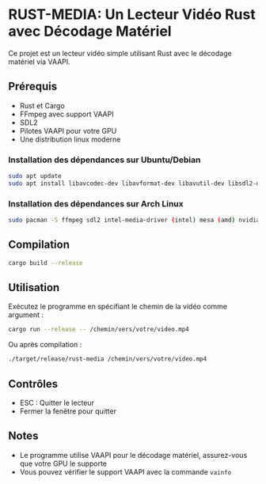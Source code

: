 # RUST-MEDIA: Un Lecteur Vidéo Rust avec Décodage Matériel

Ce projet est un lecteur vidéo simple utilisant Rust avec le décodage matériel via VAAPI.

## Prérequis

- Rust et Cargo
- FFmpeg avec support VAAPI
- SDL2
- Pilotes VAAPI pour votre GPU
- Une distribution linux moderne

### Installation des dépendances sur Ubuntu/Debian

```bash
sudo apt update
sudo apt install libavcodec-dev libavformat-dev libavutil-dev libsdl2-dev vainfo libva-dev
```

### Installation des dépendances sur Arch Linux

```bash
sudo pacman -S ffmpeg sdl2 intel-media-driver (intel) mesa (amd) nvidia-utils (nvidia officiel)
```

## Compilation

```bash
cargo build --release
```

## Utilisation

Exécutez le programme en spécifiant le chemin de la vidéo comme argument :

```bash
cargo run --release -- /chemin/vers/votre/video.mp4
```

Ou après compilation :

```bash
./target/release/rust-media /chemin/vers/votre/video.mp4
```

## Contrôles

- ESC : Quitter le lecteur
- Fermer la fenêtre pour quitter

## Notes

- Le programme utilise VAAPI pour le décodage matériel, assurez-vous que votre GPU le supporte
- Vous pouvez vérifier le support VAAPI avec la commande `vainfo` 
